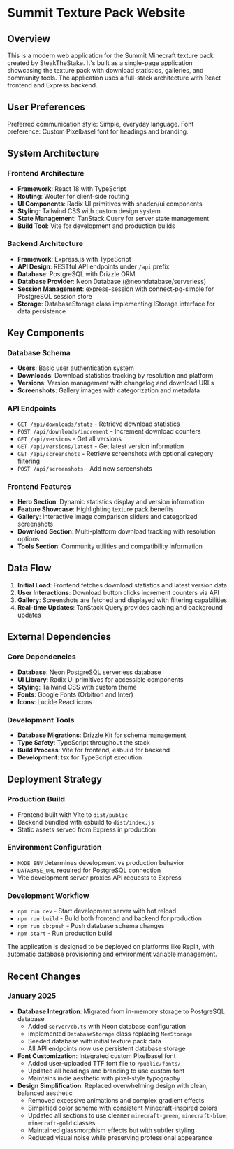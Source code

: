 # Summit Texture Pack Website

## Overview

This is a modern web application for the Summit Minecraft texture pack created by SteakTheStake. It's built as a single-page application showcasing the texture pack with download statistics, galleries, and community tools. The application uses a full-stack architecture with React frontend and Express backend.

## User Preferences

Preferred communication style: Simple, everyday language.
Font preference: Custom Pixelbasel font for headings and branding.

## System Architecture

### Frontend Architecture
- **Framework**: React 18 with TypeScript
- **Routing**: Wouter for client-side routing
- **UI Components**: Radix UI primitives with shadcn/ui components
- **Styling**: Tailwind CSS with custom design system
- **State Management**: TanStack Query for server state management
- **Build Tool**: Vite for development and production builds

### Backend Architecture
- **Framework**: Express.js with TypeScript
- **API Design**: RESTful API endpoints under `/api` prefix
- **Database**: PostgreSQL with Drizzle ORM
- **Database Provider**: Neon Database (@neondatabase/serverless)
- **Session Management**: express-session with connect-pg-simple for PostgreSQL session store
- **Storage**: DatabaseStorage class implementing IStorage interface for data persistence

## Key Components

### Database Schema
- **Users**: Basic user authentication system
- **Downloads**: Download statistics tracking by resolution and platform
- **Versions**: Version management with changelog and download URLs
- **Screenshots**: Gallery images with categorization and metadata

### API Endpoints
- `GET /api/downloads/stats` - Retrieve download statistics
- `POST /api/downloads/increment` - Increment download counters
- `GET /api/versions` - Get all versions
- `GET /api/versions/latest` - Get latest version information
- `GET /api/screenshots` - Retrieve screenshots with optional category filtering
- `POST /api/screenshots` - Add new screenshots

### Frontend Features
- **Hero Section**: Dynamic statistics display and version information
- **Feature Showcase**: Highlighting texture pack benefits
- **Gallery**: Interactive image comparison sliders and categorized screenshots
- **Download Section**: Multi-platform download tracking with resolution options
- **Tools Section**: Community utilities and compatibility information

## Data Flow

1. **Initial Load**: Frontend fetches download statistics and latest version data
2. **User Interactions**: Download button clicks increment counters via API
3. **Gallery**: Screenshots are fetched and displayed with filtering capabilities
4. **Real-time Updates**: TanStack Query provides caching and background updates

## External Dependencies

### Core Dependencies
- **Database**: Neon PostgreSQL serverless database
- **UI Library**: Radix UI primitives for accessible components
- **Styling**: Tailwind CSS with custom theme
- **Fonts**: Google Fonts (Orbitron and Inter)
- **Icons**: Lucide React icons

### Development Tools
- **Database Migrations**: Drizzle Kit for schema management
- **Type Safety**: TypeScript throughout the stack
- **Build Process**: Vite for frontend, esbuild for backend
- **Development**: tsx for TypeScript execution

## Deployment Strategy

### Production Build
- Frontend built with Vite to `dist/public`
- Backend bundled with esbuild to `dist/index.js`
- Static assets served from Express in production

### Environment Configuration
- `NODE_ENV` determines development vs production behavior
- `DATABASE_URL` required for PostgreSQL connection
- Vite development server proxies API requests to Express

### Development Workflow
- `npm run dev` - Start development server with hot reload
- `npm run build` - Build both frontend and backend for production
- `npm run db:push` - Push database schema changes
- `npm start` - Run production build

The application is designed to be deployed on platforms like Replit, with automatic database provisioning and environment variable management.

## Recent Changes

### January 2025
- **Database Integration**: Migrated from in-memory storage to PostgreSQL database
  - Added `server/db.ts` with Neon database configuration
  - Implemented `DatabaseStorage` class replacing `MemStorage`
  - Seeded database with initial texture pack data
  - All API endpoints now use persistent database storage
- **Font Customization**: Integrated custom Pixelbasel font
  - Added user-uploaded TTF font file to `/public/fonts/`
  - Updated all headings and branding to use custom font
  - Maintains indie aesthetic with pixel-style typography
- **Design Simplification**: Replaced overwhelming design with clean, balanced aesthetic
  - Removed excessive animations and complex gradient effects
  - Simplified color scheme with consistent Minecraft-inspired colors
  - Updated all sections to use cleaner `minecraft-green`, `minecraft-blue`, `minecraft-gold` classes
  - Maintained glassmorphism effects but with subtler styling
  - Reduced visual noise while preserving professional appearance